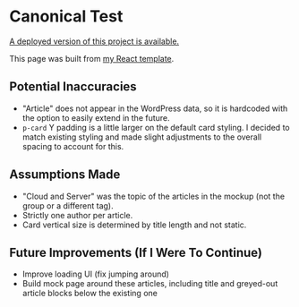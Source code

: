 # Canonical Test

[A deployed version of this project is available.](https://nstgeorge.github.io/canonical-test/)

This page was built from [my React template](https://github.com/nstgeorge/react-template).

## Potential Inaccuracies
 - "Article" does not appear in the WordPress data, so it is hardcoded with the option to easily extend in the future.
 - `p-card` Y padding is a little larger on the default card styling. I decided to match existing styling and made slight adjustments to the overall spacing to account for this.

## Assumptions Made
 - "Cloud and Server" was the topic of the articles in the mockup (not the group or a different tag).
 - Strictly one author per article.
 - Card vertical size is determined by title length and not static.

## Future Improvements (If I Were To Continue)
 - Improve loading UI (fix jumping around)
 - Build mock page around these articles, including title and greyed-out article blocks below the existing one



